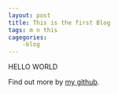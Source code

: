 ```yaml
---
layout: post
title: This is the first Blog
tags: m n this
cagegories:
	-blog
---
```



HELLO WORLD

Find out more by [my github](https://cwz753.github.io/lvqunbai/).
